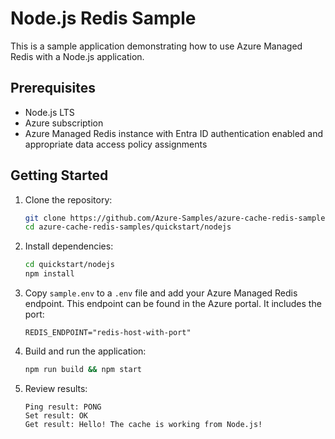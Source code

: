 # Node.js Redis Sample

This is a sample application demonstrating how to use Azure Managed Redis with a Node.js application.

## Prerequisites

- Node.js LTS
- Azure subscription
- Azure Managed Redis instance with Entra ID authentication enabled and appropriate data access policy assignments


## Getting Started

1. Clone the repository:

   ```bash
   git clone https://github.com/Azure-Samples/azure-cache-redis-samples.git
   cd azure-cache-redis-samples/quickstart/nodejs
   ```

2. Install dependencies:

   ```bash
   cd quickstart/nodejs
   npm install
   ```

3. Copy `sample.env` to a `.env` file and add your Azure Managed Redis endpoint. This endpoint can be found in the Azure portal. It includes the port:

   ```env
   REDIS_ENDPOINT="redis-host-with-port"

   ```

4. Build and run the application:

   ```bash
   npm run build && npm start
   ```

5. Review results:

    ```console
    Ping result: PONG
    Set result: OK
    Get result: Hello! The cache is working from Node.js!
    ```

